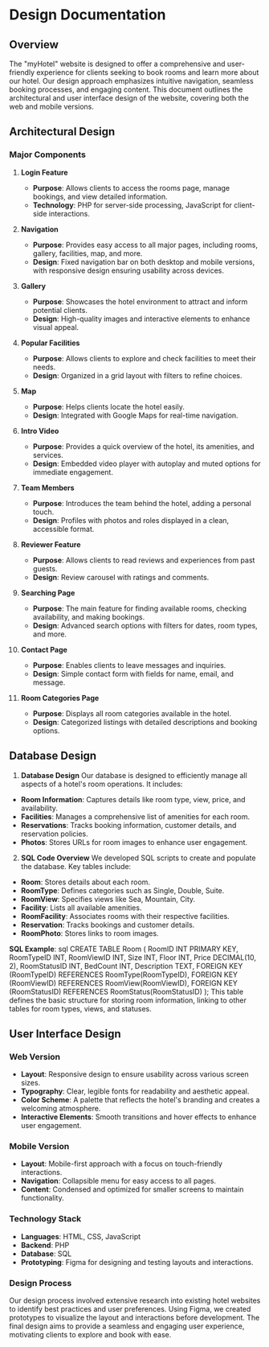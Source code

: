 # Design Documentation

## Overview
The "myHotel" website is designed to offer a comprehensive and user-friendly experience for clients seeking to book rooms and learn more about our hotel. Our design approach emphasizes intuitive navigation, seamless booking processes, and engaging content. This document outlines the architectural and user interface design of the website, covering both the web and mobile versions.

## Architectural Design
### Major Components
1. **Login Feature**
    - **Purpose**: Allows clients to access the rooms page, manage bookings, and view detailed information.
    - **Technology**: PHP for server-side processing, JavaScript for client-side interactions.

2. **Navigation**
    - **Purpose**: Provides easy access to all major pages, including rooms, gallery, facilities, map, and more.
    - **Design**: Fixed navigation bar on both desktop and mobile versions, with responsive design ensuring usability across devices.

3. **Gallery**
    - **Purpose**: Showcases the hotel environment to attract and inform potential clients.
    - **Design**: High-quality images and interactive elements to enhance visual appeal.

4. **Popular Facilities**
    - **Purpose**: Allows clients to explore and check facilities to meet their needs.
    - **Design**: Organized in a grid layout with filters to refine choices.

5. **Map**
    - **Purpose**: Helps clients locate the hotel easily.
    - **Design**: Integrated with Google Maps for real-time navigation.

6. **Intro Video**
    - **Purpose**: Provides a quick overview of the hotel, its amenities, and services.
    - **Design**: Embedded video player with autoplay and muted options for immediate engagement.

7. **Team Members**
    - **Purpose**: Introduces the team behind the hotel, adding a personal touch.
    - **Design**: Profiles with photos and roles displayed in a clean, accessible format.

8. **Reviewer Feature**
    - **Purpose**: Allows clients to read reviews and experiences from past guests.
    - **Design**: Review carousel with ratings and comments.

9. **Searching Page**
    - **Purpose**: The main feature for finding available rooms, checking availability, and making bookings.
    - **Design**: Advanced search options with filters for dates, room types, and more.

10. **Contact Page**
    - **Purpose**: Enables clients to leave messages and inquiries.
    - **Design**: Simple contact form with fields for name, email, and message.

11. **Room Categories Page**
    - **Purpose**: Displays all room categories available in the hotel.
    - **Design**: Categorized listings with detailed descriptions and booking options.


## Database Design
1. **Database Design**
Our database is designed to efficiently manage all aspects of a hotel's room operations.
It includes:
- **Room Information**: Captures details like room type, view, price, and availability.
- **Facilities**: Manages a comprehensive list of amenities for each room.
- **Reservations**: Tracks booking information, customer details, and reservation policies.
- **Photos**: Stores URLs for room images to enhance user engagement.

2. **SQL Code Overview**
We developed SQL scripts to create and populate the database. Key tables include:
- **Room**: Stores details about each room.
- **RoomType**: Defines categories such as Single, Double, Suite.
- **RoomView**: Specifies views like Sea, Mountain, City.
- **Facility**: Lists all available amenities.
- **RoomFacility**: Associates rooms with their respective facilities.
- **Reservation**: Tracks bookings and customer details.
- **RoomPhoto**: Stores links to room images.

**SQL Example**:
    sql
    CREATE TABLE Room (
        RoomID INT PRIMARY KEY,
        RoomTypeID INT,
        RoomViewID INT,
        Size INT,
        Floor INT,
        Price DECIMAL(10, 2),
        RoomStatusID INT,
        BedCount INT,
        Description TEXT,
        FOREIGN KEY (RoomTypeID) REFERENCES RoomType(RoomTypeID),
        FOREIGN KEY (RoomViewID) REFERENCES RoomView(RoomViewID),
        FOREIGN KEY (RoomStatusID) REFERENCES RoomStatus(RoomStatusID)
    );
    This table defines the basic structure for storing room information, linking to other tables for room types, views, and statuses.


## User Interface Design
### Web Version
- **Layout**: Responsive design to ensure usability across various screen sizes.
- **Typography**: Clear, legible fonts for readability and aesthetic appeal.
- **Color Scheme**: A palette that reflects the hotel's branding and creates a welcoming atmosphere.
- **Interactive Elements**: Smooth transitions and hover effects to enhance user engagement.

### Mobile Version
- **Layout**: Mobile-first approach with a focus on touch-friendly interactions.
- **Navigation**: Collapsible menu for easy access to all pages.
- **Content**: Condensed and optimized for smaller screens to maintain functionality.

### Technology Stack
- **Languages**: HTML, CSS, JavaScript
- **Backend**: PHP
- **Database**: SQL
- **Prototyping**: Figma for designing and testing layouts and interactions.

### Design Process
Our design process involved extensive research into existing hotel websites to identify best practices and user preferences. Using Figma, we created prototypes to visualize the layout and interactions before development. The final design aims to provide a seamless and engaging user experience, motivating clients to explore and book with ease.
